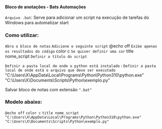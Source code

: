 #### Bloco de anotações - Bats Automações

`Arquivo .bat`: Serve para adicionar um script na execução de tarefas do Windows para automatizar start

### Como utilizar:

`Abra o bloco de notas`
`Adicione o seguinte script`
@echo off `Exibe apenas os resultados do código`
color c `Se quiser definir uma cor`
title nome_script `Definir o título do script` 

`Definir a pasta local de onde o python está instalado` : `Definir a pasta local de onde está o arquivo que deve ser executado`
"C:\Users\X\AppData\Local\Programs\Python\Python310\python.exe" "C:\Users\X\Documents\Scripts\Python\exemplo.py"

Salvar bloco de notas com extensão `".bat"`

### Modelo abaixo:

`@echo off`
`color c`
`title nome_script` 
`"C:\Users\X\AppData\Local\Programs\Python\Python310\python.exe" "C:\Users\X\Documents\Scripts\Python\exemplo.py"`
